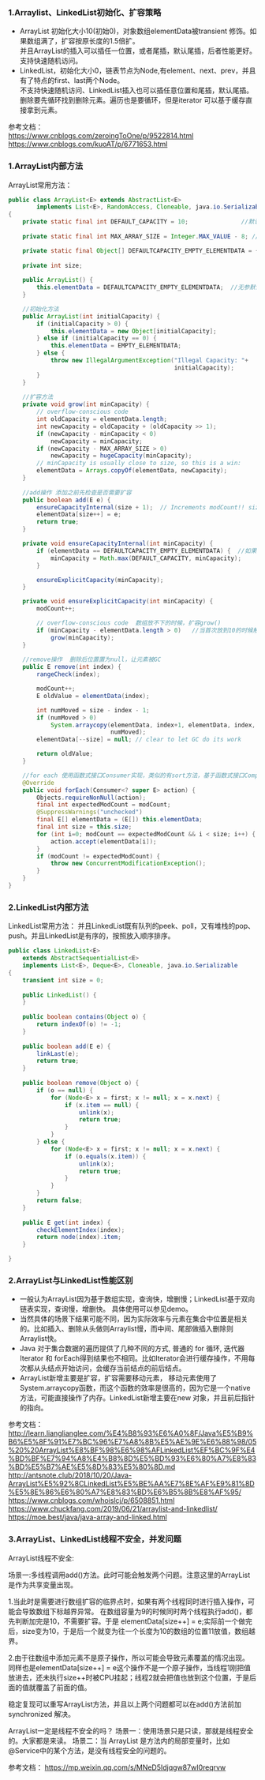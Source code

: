 


### 1.Arraylist、LinkedList初始化、扩容策略
* ArrayList 初始化大小10(初始0)，对象数组elementData被transient 修饰。如果数组满了，扩容按原长度的1.5倍扩。  
  并且ArrayList的插入可以插任一位置，或者尾插，默认尾插，后者性能更好。支持快速随机访问。
* LinkedList，初始化大小0，链表节点为Node,有element、next、prev，并且有了特点的first、last两个Node。   
  不支持快速随机访问、LinkedList插入也可以插任意位置和尾插，默认尾插。删除要先循环找到删除元素。遍历也是要循环，但是iterator 可以基于缓存直接拿到元素。

参考文档：  
https://www.cnblogs.com/zeroingToOne/p/9522814.html
https://www.cnblogs.com/kuoAT/p/6771653.html


### 1.ArrayList内部方法
ArrayList常用方法：
```java
public class ArrayList<E> extends AbstractList<E>
        implements List<E>, RandomAccess, Cloneable, java.io.Serializable
{
    private static final int DEFAULT_CAPACITY = 10;               //默认长度 10
    
    private static final int MAX_ARRAY_SIZE = Integer.MAX_VALUE - 8; //最大长度2^30-8

    private static final Object[] DEFAULTCAPACITY_EMPTY_ELEMENTDATA = {}; //默认初始化为空数组
    
    private int size;
    
    public ArrayList() {
        this.elementData = DEFAULTCAPACITY_EMPTY_ELEMENTDATA;  //无参默认初始化为空数组
    }

    //初始化方法 
    public ArrayList(int initialCapacity) {
        if (initialCapacity > 0) {
            this.elementData = new Object[initialCapacity];
        } else if (initialCapacity == 0) {
            this.elementData = EMPTY_ELEMENTDATA;
        } else {
            throw new IllegalArgumentException("Illegal Capacity: "+
                                               initialCapacity);
        }
    }                                                            
 
    //扩容方法
    private void grow(int minCapacity) {
        // overflow-conscious code
        int oldCapacity = elementData.length;
        int newCapacity = oldCapacity + (oldCapacity >> 1);
        if (newCapacity - minCapacity < 0)
            newCapacity = minCapacity;
        if (newCapacity - MAX_ARRAY_SIZE > 0)
            newCapacity = hugeCapacity(minCapacity);
        // minCapacity is usually close to size, so this is a win:
        elementData = Arrays.copyOf(elementData, newCapacity);
    }                                                        
    
    //add操作 添加之前先检查是否需要扩容
    public boolean add(E e) {
        ensureCapacityInternal(size + 1);  // Increments modCount!! size作为数组下标从0开始加
        elementData[size++] = e;
        return true;
    }

    private void ensureCapacityInternal(int minCapacity) {
        if (elementData == DEFAULTCAPACITY_EMPTY_ELEMENTDATA) {  //如果初始化的数组是空数组，把minCapacity置为10，并不是把数组长度置为10
            minCapacity = Math.max(DEFAULT_CAPACITY, minCapacity);  
        }

        ensureExplicitCapacity(minCapacity);
    }

    private void ensureExplicitCapacity(int minCapacity) {
        modCount++;

        // overflow-conscious code  数组放不下的时候，扩容grow()
        if (minCapacity - elementData.length > 0)   //当首次放到10的时候触发扩容
            grow(minCapacity);
    }
    
    //remove操作  删除后位置置为null，让元素被GC
    public E remove(int index) {
        rangeCheck(index);

        modCount++;
        E oldValue = elementData(index);

        int numMoved = size - index - 1;
        if (numMoved > 0)
            System.arraycopy(elementData, index+1, elementData, index,
                             numMoved);
        elementData[--size] = null; // clear to let GC do its work

        return oldValue;
    }

    //for each 使用函数式接口Consumer实现，类似的有sort方法，基于函数式接口Comparator实现。
    @Override
    public void forEach(Consumer<? super E> action) {
        Objects.requireNonNull(action);
        final int expectedModCount = modCount;
        @SuppressWarnings("unchecked")
        final E[] elementData = (E[]) this.elementData;
        final int size = this.size;
        for (int i=0; modCount == expectedModCount && i < size; i++) {
            action.accept(elementData[i]);
        }
        if (modCount != expectedModCount) {
            throw new ConcurrentModificationException();
        }
    }
}
```

### 2.LinkedList内部方法
LinkedList常用方法：
并且LinkedList既有队列的peek、poll，又有堆栈的pop、push。并且LinkedList是有序的，按照放入顺序排序。  
```java
public class LinkedList<E>
    extends AbstractSequentialList<E>
    implements List<E>, Deque<E>, Cloneable, java.io.Serializable
{
    transient int size = 0;
    
    public LinkedList() {
    }
    
    public boolean contains(Object o) {
        return indexOf(o) != -1;
    }
    
    public boolean add(E e) {
        linkLast(e);
        return true;
    }
    
    public boolean remove(Object o) {
        if (o == null) {
            for (Node<E> x = first; x != null; x = x.next) {
                if (x.item == null) {
                    unlink(x);
                    return true;
                }
            }
        } else {
            for (Node<E> x = first; x != null; x = x.next) {
                if (o.equals(x.item)) {
                    unlink(x);
                    return true;
                }
            }
        }
        return false;
    }
    
    public E get(int index) {
        checkElementIndex(index);
        return node(index).item;
    }

}
```



### 2.ArrayList与LinkedList性能区别
* 一般认为ArrayList因为基于数组实现，查询快，增删慢；LinkedList基于双向链表实现，查询慢，增删快。  具体使用可以参见demo。  
* 当然具体的场景下结果可能不同，因为实际效率与元素在集合中位置是相关的。比如插入、删除从头做则Arraylist慢，而中间、尾部做插入删除则Arraylist快。
* Java 对于集合数据的遍历提供了几种不同的方式, 普通的 for 循环, 迭代器 Iterator 和 forEach得到结果也不相同。比如Iterator会进行缓存操作，不用每次都从头结点开始访问，会缓存当前结点的前后结点。
* ArrayList新增主要是扩容，扩容需要移动元素，  移动元素使用了System.arraycopy函数，而这个函数的效率是很高的，因为它是一个native方法，可能直接操作了内存。LinkedList新增主要在new 对象，并且前后指针的指向。

参考文档：  
http://learn.lianglianglee.com/%E4%B8%93%E6%A0%8F/Java%E5%B9%B6%E5%8F%91%E7%BC%96%E7%A8%8B%E5%AE%9E%E6%88%98/05%20%20ArrayList%E8%BF%98%E6%98%AFLinkedList%EF%BC%9F%E4%BD%BF%E7%94%A8%E4%B8%8D%E5%BD%93%E6%80%A7%E8%83%BD%E5%B7%AE%E5%8D%83%E5%80%8D.md  
http://antsnote.club/2018/10/20/Java-ArrayList%E5%92%8CLinkedList%E5%BE%AA%E7%8E%AF%E9%81%8D%E5%8E%86%E6%80%A7%E8%83%BD%E6%B5%8B%E8%AF%95/ 
https://www.cnblogs.com/whoislcj/p/6508851.html  
https://www.chuckfang.com/2019/06/21/arraylist-and-linkedlist/  
https://moe.best/java/java-array-and-linked.html

### 3.ArrayList、LinkedList线程不安全，并发问题

ArrayList线程不安全:

场景一:多线程调用add()方法。此时可能会触发两个问题。注意这里的ArrayList是作为共享变量出现。

1.当此时是需要进行数组扩容的临界点时，如果有两个线程同时进行插入操作，可能会导致数组下标越界异常。
在数组容量为9的时候同时两个线程执行add()，都先判断加完是10，不需要扩容。于是 elementData[size++] = e;实际前一个做完后，size变为10，于是后一个就变为往一个长度为10的数组的位置11放值，数组越界。

2.由于往数组中添加元素不是原子操作，所以可能会导致元素覆盖的情况出现。
同样也是elementData[size++] = e这个操作不是一个原子操作，当线程1刚把值放进去，还未执行size++时被CPU挂起；线程2就会把值也放到这个位置，于是后面的值就覆盖了前面的值。

稳定复现可以重写ArrayList方法，并且以上两个问题都可以在add()方法前加synchronized 解决。


ArrayList一定是线程不安全的吗？
场景一：使用场景只是只读，那就是线程安全的。大家都是来读。
场景二：当 ArrayList 是方法内的局部变量时，比如@Service中的某个方法，是没有线程安全的问题的。


参考文档： 
https://mp.weixin.qq.com/s/MNeD5Idjqgw87wI0reqrvw